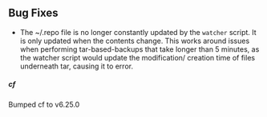 ## Bug Fixes

- The ~/.repo file is no longer constantly updated by the `watcher`
  script. It is only updated when the contents change. This works
  around issues when performing tar-based-backups that take longer
  than 5 minutes, as the watcher script would update the modification/
  creation time of files underneath tar, causing it to error.

##### cf
Bumped cf to v6.25.0
